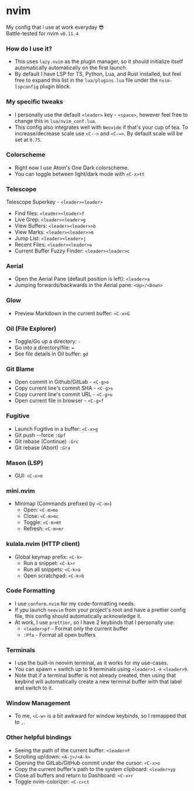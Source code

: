 # nvim
My config that i use at work everyday 😎<br>
Battle-tested for nvim `v0.11.4`

### How do I use it?
- This uses `lazy.nvim` as the plugin manager, so it should initialize itself automatically automatically on the first launch.
- By default I have LSP for TS, Python, Lua, and Rust installed, but feel free to expand this list in the `lua/plugins.lua` file under the `nvim-lspconfig` plugin block.

### My specific tweaks
- I personally use the default `<leader>` key - `<space>`, however feel free to change this in `lua/nvim_conf.lua`.
- This config also integrates well with `Neovide` if that's your cup of tea. To increase/decrease scale use `<C-->` and `<C-=>`. By default scale will be set at `0.75`.

### Colorscheme
- Right now I use Atom's One Dark colorscheme.
- You can toggle between light/dark mode with `<C-x>tt`

### Telescope
Telescope Superkey - `<leader><leader>`
- Find files: `<leader><leader>f`
- Live Grep: `<leader><leader>g`
- View Buffers: `<leader><leader>>b`
- View Marks: `<leader><leader>>m`
- Jump List: `<leader><leader>j`
- Recent Files: `<leader><leader>o`
- Current Buffer Fuzzy Finder: `<leader><leader>c`

### Aerial
- Open the Aerial Pane (default position is left): `<leader>a`
- Jumping forwards/backwards in the Aerial pane: `<Up>/<Down>`

### Glow
- Preview Markdown in the current buffer: `<C-x>G`

### Oil (File Explorer)
- Toggle/Go up a directory: `-`
- Go into a directory/file: `=`
- See file details in Oil buffer: `gd`

### Git Blame
- Open commit in Github/GitLab - `<C-g>o`
- Copy current line's commit SHA - `<C-g>s`
- Copy current line's commit URL - `<C-g>u`
- Open current file in browser - `<C-g>f`

### Fugitive 
- Launch Fugitive in a buffer: `<C-x>g`
- Git push --force `:Gpf`
- Git rebase (Continue) `:Grc`
- Git rebase (Abort) `:Gra`

### Mason (LSP)
- GUI: `<C-x>m`

### mini.nvim
- Minimap (Commands prefixed by `<C-m>`)
  - Open: `<C-m>mo`
  - Close: `<C-m>mc`
  - Toggle: `<C-m>mt`
  - Refresh: `<C-m>mr`

### kulala.nvim (HTTP client)
- Global keymap prefix: `<C-k>`
  - Run a snippet: `<C-k>r`
  - Run all snippets: `<C-k>a`
  - Open scratchpad: `<C-k>b`

### Code Formatting
- I use `conform.nvim` for my code-formatting needs.
- If ypu launch `neovim` from your project's root and have a prettier config file, this config should automatically acknowledge it.
- At work, I use `prettier`, so I have 2 keybinds that I personally use:
  - `<leader>pf` - Format only the current buffer
  - `:Pfa` - Format all open buffers

### Terminals
- I use the built-in neovim terminal, as it works for my use-cases.
- You can spawn + switch up to 9 terminals using `<leader>1` -> `<leader>9`.
- Note that if a terminal buffer is not already created, then using that keybind will
automatically create a new terminal buffer with that label and switch to it.

### Window Management
- To me, `<C-w>` is a bit awkward for window keybinds, so I remapped that to `,`.

### Other helpful bindings
- Seeing the path of the current buffer: `<leader>F`
- Scrolling up/down: `<A-j>/<A-k>`
- Opening the GitLab/GitHub commit under the cursor: `<C-x>o`
- Copy the current buffer's path to the system clipboard: `<leader>yp`
- Close all buffers and return to Dashboard: `<C-x>r`
- Toggle nvim-colorizer: `<C-c>ct`
